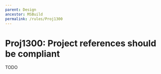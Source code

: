 ```yaml
---
parent: Design
ancestor: MSBuild
permalink: /rules/Proj1300
---
```


# Proj1300: Project references should be compliant
TODO

